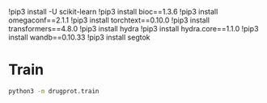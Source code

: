 
!pip3 install -U scikit-learn
!pip3 install bioc==1.3.6
!pip3 install omegaconf==2.1.1
!pip3 install torchtext==0.10.0
!pip3 install transformers==4.8.0
!pip3 install hydra
!pip3 install hydra.core==1.1.0
!pip3 install wandb==0.10.33
!pip3 install segtok
# Train
```bash
python3 -m drugprot.train
```
